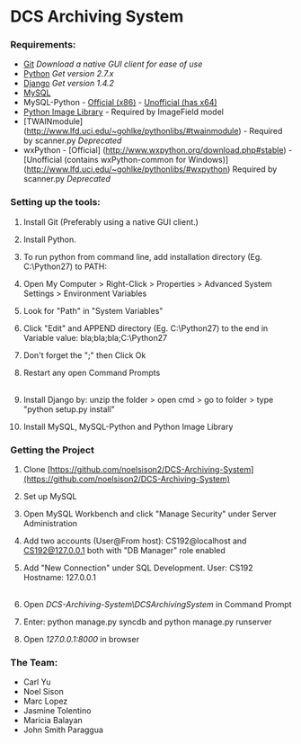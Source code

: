 # DCS Archiving System

### Requirements:
* [Git](http://git-scm.com/downloads) _Download a native GUI client for ease of use_
* [Python](http://www.python.org/download/) _Get version 2.7.x_
* [Django](https://www.djangoproject.com/download/) _Get version 1.4.2_
* [MySQL](http://www.mysql.com/downloads/installer/)
* MySQL-Python - [Official (x86)](http://sourceforge.net/projects/mysql-python/) - [Unofficial (has x64)](http://www.lfd.uci.edu/~gohlke/pythonlibs/#mysql-python)
* [Python Image Library](http://www.lfd.uci.edu/~gohlke/pythonlibs/#pil) - Required by ImageField model
* [TWAINmodule] (http://www.lfd.uci.edu/~gohlke/pythonlibs/#twainmodule) - Required by scanner.py  _Deprecated_
* wxPython - [Official] (http://www.wxpython.org/download.php#stable) - [Unofficial (contains wxPython-common for Windows)] (http://www.lfd.uci.edu/~gohlke/pythonlibs/#wxpython) Required by scanner.py _Deprecated_



### Setting up the tools:
1. Install Git (Preferably using a native GUI client.)

2. Install Python.

3. To run python from command line, add installation directory (Eg. C:\Python27) to PATH: 

 1. Open My Computer > Right-Click > Properties > Advanced System Settings > Environment Variables
 2. Look for "Path" in "System Variables"
 3. Click "Edit" and APPEND directory (Eg. C:\Python27) to the end in Variable value: bla;bla;bla;C:\Python27
 4. Don't forget the ";" then Click Ok
 5. Restart any open Command Prompts
<br><br>
4. Install Django by: unzip the folder > open cmd > go to folder > type  "python setup.py install"

5. Install MySQL, MySQL-Python and Python Image Library

### Getting the Project
1. Clone [https://github.com/noelsison2/DCS-Archiving-System](https://github.com/noelsison2/DCS-Archiving-System)

2. Set up MySQL

 1. Open MySQL Workbench and click "Manage Security" under Server Administration
 2. Add two accounts (User@From host): CS192@localhost and CS192@127.0.0.1 both with "DB Manager" role enabled
 3. Add "New Connection" under SQL Development. User: CS192 Hostname: 127.0.0.1
<br><br>
2. Open _DCS-Archiving-System\DCSArchivingSystem_ in Command Prompt
3. Enter: python manage.py syncdb and python manage.py runserver
4. Open _127.0.0.1:8000_ in browser

### The Team:
* Carl Yu
* Noel Sison
* Marc Lopez
* Jasmine Tolentino
* Maricia Balayan
* John Smith Paraggua